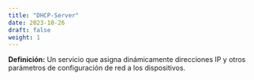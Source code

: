 ```yaml
---
title: "DHCP-Server"
date: 2023-10-26
draft: false
weight: 1
---
```


**Definición:** Un servicio que asigna dinámicamente direcciones IP y otros parámetros de configuración de red a los dispositivos.
